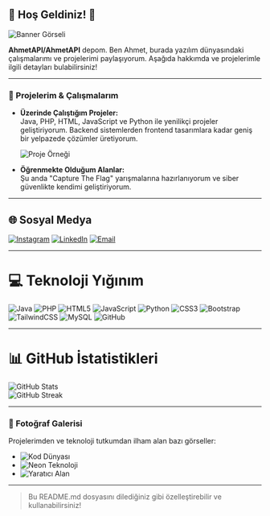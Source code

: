 ## 🌟 Hoş Geldiniz! 👋

![Banner Görseli](https://images.unsplash.com/photo-1600585154340-be6161a56a0c?q=80&w=2070&auto=format&fit=crop&text=AhmetAPI+Banner)

**AhmetAPI/AhmetAPI** depom. Ben Ahmet, burada yazılım dünyasındaki çalışmalarımı ve projelerimi paylaşıyorum. Aşağıda hakkımda ve projelerimle ilgili detayları bulabilirsiniz!

---

### 🚀 Projelerim & Çalışmalarım

- **Üzerinde Çalıştığım Projeler:**  
  Java, PHP, HTML, JavaScript ve Python ile yenilikçi projeler geliştiriyorum. Backend sistemlerden frontend tasarımlara kadar geniş bir yelpazede çözümler üretiyorum.  
  
  ![Proje Örneği](https://images.unsplash.com/photo-1627399270231-3bc163787db3?q=80&w=2070&auto=format&fit=crop&text=Server+Project)

- **Öğrenmekte Olduğum Alanlar:**  
  Şu anda "Capture The Flag" yarışmalarına hazırlanıyorum ve siber güvenlikte kendimi geliştiriyorum.

---

## 🌐 Sosyal Medya
[![Instagram](https://img.shields.io/badge/Instagram-%23E4405F.svg?logo=Instagram&logoColor=white)](https://www.instagram.com/ahmet._.0765/) 
[![LinkedIn](https://img.shields.io/badge/LinkedIn-%230077B5.svg?logo=linkedin&logoColor=white)](https://www.linkedin.com/in/ahmet-malal-019172352/) 
[![Email](https://img.shields.io/badge/Email-D14836?logo=gmail&logoColor=white)](mailto:ahmet@sonproject.com.tr)

---

# 💻 Teknoloji Yığınım
![Java](https://img.shields.io/badge/java-%23ED8B00.svg?style=for-the-badge&logo=openjdk&logoColor=white) 
![PHP](https://img.shields.io/badge/php-%23777BB4.svg?style=for-the-badge&logo=php&logoColor=white) 
![HTML5](https://img.shields.io/badge/html5-%23E34F26.svg?style=for-the-badge&logo=html5&logoColor=white) 
![JavaScript](https://img.shields.io/badge/javascript-%23323330.svg?style=for-the-badge&logo=javascript&logoColor=%23F7DF1E) 
![Python](https://img.shields.io/badge/python-3670A0?style=for-the-badge&logo=python&logoColor=ffdd54) 
![CSS3](https://img.shields.io/badge/css3-%231572B6.svg?style=for-the-badge&logo=css3&logoColor=white) 
![Bootstrap](https://img.shields.io/badge/bootstrap-%238511FA.svg?style=for-the-badge&logo=bootstrap&logoColor=white) 
![TailwindCSS](https://img.shields.io/badge/tailwindcss-%2338B2AC.svg?style=for-the-badge&logo=tailwind-css&logoColor=white) 
![MySQL](https://img.shields.io/badge/mysql-4479A1.svg?style=for-the-badge&logo=mysql&logoColor=white) 
![GitHub](https://img.shields.io/badge/github-%23121011.svg?style=for-the-badge&logo=github&logoColor=white)

---

# 📊 GitHub İstatistikleri
![GitHub Stats](https://github-readme-stats.vercel.app/api?username=AhmetAPI&show_icons=true&theme=neon)  
![GitHub Streak](https://github-readme-streak-stats.herokuapp.com/?user=AhmetAPI&theme=neon)

---

### 🎨 Fotoğraf Galerisi

Projelerimden ve teknoloji tutkumdan ilham alan bazı görseller:

- ![Kod Dünyası](https://images.unsplash.com/photo-1518770660439-4636190af475?q=80&w=2070&auto=format&fit=crop)
- ![Neon Teknoloji](https://images.unsplash.com/photo-1538481199705-c710c4e965fc?q=80&w=2065&auto=format&fit=crop)
- ![Yaratıcı Alan](https://images.unsplash.com/photo-1600585154340-be6161a56a0c?q=80&w=2070&auto=format&fit=crop)

---

> Bu README.md dosyasını dilediğiniz gibi özelleştirebilir ve kullanabilirsiniz!
